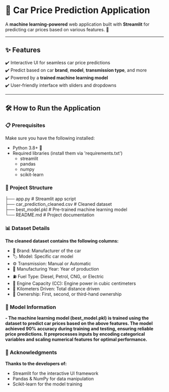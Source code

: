 # 🚗 **Car Price Prediction Application**  

A **machine learning-powered** web application built with **Streamlit** for predicting car prices based on various features. 🚀  

---

## ✨ **Features**
✔️ Interactive UI for seamless car price predictions  
✔️ Predict based on car **brand**, **model**, **transmission type**, and more  
✔️ Powered by a **trained machine learning model**  
✔️ User-friendly interface with sliders and dropdowns  

---

## 🛠️ **How to Run the Application**  

### **📋 Prerequisites**
Make sure you have the following installed:  
- Python 3.8+ 🐍  
- Required libraries (install them via 'requirements.txt')  
  - streamlit
  - pandas
  - numpy
  - scikit-learn

### **📂 Project Structure**
├── app.py                    # Streamlit app script <br>
├── car_prediction_cleaned.csv   # Cleaned dataset <br>
├── best_model.pkl            # Pre-trained machine learning model <br>
└── README.md                 # Project documentation <br>

### **📊 Dataset Details**
**The cleaned dataset contains the following columns:**

 - 🚗 Brand: Manufacturer of the car <br>
 - 🏷️ Model: Specific car model <br>
 - ⚙️ Transmission: Manual or Automatic <br>
 - 📅 Manufacturing Year: Year of production <br>
 - ⛽ Fuel Type: Diesel, Petrol, CNG, or Electric <br>
 - 🔧 Engine Capacity (CC): Engine power in cubic centimeters <br>
 - 📏 Kilometers Driven: Total distance driven <br>
 - 👤 Ownership: First, second, or third-hand ownership <br>

### **🤖 Model Information**
  **- The machine learning model (best_model.pkl) is trained using the dataset to predict car prices based on the above features. The model achieved 90% accuracy during training and testing, ensuring reliable price predictions. It preprocesses inputs by encoding categorical variables and scaling numerical features for optimal performance.**

### **🌟 Acknowledgments**

**Thanks to the developers of:**

  - Streamlit for the interactive UI framework
  - Pandas & NumPy for data manipulation
  - Scikit-learn for the model training
